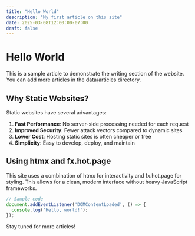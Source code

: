 ```yaml
---
title: "Hello World"
description: "My first article on this site"
date: 2025-03-08T12:00:00-07:00
draft: false
---
```


# Hello World

This is a sample article to demonstrate the writing section of the website. You can add more articles in the data/articles directory.

## Why Static Websites?

Static websites have several advantages:

1. **Fast Performance**: No server-side processing needed for each request
2. **Improved Security**: Fewer attack vectors compared to dynamic sites
3. **Lower Cost**: Hosting static sites is often cheaper or free
4. **Simplicity**: Easy to develop, deploy, and maintain

## Using htmx and fx.hot.page

This site uses a combination of htmx for interactivity and fx.hot.page for styling. This allows for a clean, modern interface without heavy JavaScript frameworks.

```javascript
// Sample code
document.addEventListener('DOMContentLoaded', () => {
  console.log('Hello, world!');
});
```

Stay tuned for more articles!